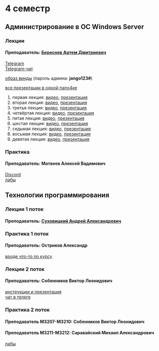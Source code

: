 # 4 семестр

## Администрирование в ОС Windows Server

### Лекции

#### Преподаватель: [Береснев Артем Дмитриевич](https://isu.ifmo.ru/pls/apex/f?p=2143:3:111244859593082::NO::PID:112280)

[Telegram](https://t.me/ITSMDao)   
[Telegram-чат](https://t.me/ITSMDaoChat)

[образ винды](https://niuitmo-my.sharepoint.com/personal/112280_niuitmo_ru/_layouts/15/onedrive.aspx?id=%2Fpersonal%2F112280%5Fniuitmo%5Fru%2FDocuments%2F%D0%94%D0%BE%D1%81%D1%82%D1%83%D0%BF%D0%BD%D0%BE%20%D0%B2%D1%81%D0%B5%D0%BC%2Fwindows2012%2D2%2Evdi%2E7z&parent=%2Fpersonal%2F112280%5Fniuitmo%5Fru%2FDocuments%2F%D0%94%D0%BE%D1%81%D1%82%D1%83%D0%BF%D0%BD%D0%BE%20%D0%B2%D1%81%D0%B5%D0%BC&originalPath=aHR0cHM6Ly9uaXVpdG1vLW15LnNoYXJlcG9pbnQuY29tLzp1Oi9nL3BlcnNvbmFsLzExMjI4MF9uaXVpdG1vX3J1L0VaR2hEdnRjLWV4UGswQ3VGV2lOYXlnQnh5dGpUNWd0enJZdWdjRjV0UWFDbHc_cnRpbWU9clowc1R0VG0yRWc) \(пароль админа: **jango123\#**\)

[все презентации в одной папо4ке](https://drive.google.com/drive/folders/1Oq7VYM4882Q1TMJoGNqHGDO3hBZ3ZKs8)

1. первая лекция: [видео](https://yadi.sk/i/Ugg5qP1WftF7Pw), [презентация](https://drive.google.com/file/d/17Df7Zn6earfCEB4-WWq-wbrjW4a7jxDq/view) 
2. вторая лекция: [видео](https://disk.yandex.ru/i/eGqa5XCdFj03RQ), [презентация](https://drive.google.com/file/d/1_64M9w1zg0t99OD0geUBm4jON0jBaZB7/view)
3. третья лекция: [видео](https://disk.yandex.ru/i/l8T84cp5Pd4Mhw), [презентация](https://drive.google.com/file/d/1Kbsed9Gl3b2sySdpj8QanTlR4llZRoxz/view)
4. четвёртая лекция: [видео](https://disk.yandex.ru/i/KPuhBYJ1Zt1yVw), [презентация](https://drive.google.com/drive/folders/1Oq7VYM4882Q1TMJoGNqHGDO3hBZ3ZKs8)
5. пятая лекция: [видео](https://yadi.sk/d/u9eCXHhVe6dxaA
   ), [презентация](https://docs.google.com/presentation/d/1XbSp-3TQxUL8Wya0qO0Qkpwlw5wInFNA/edit?usp=drive_web&ouid=105895795501397605521&rtpof=true)
6. шестая лекция: [видео](https://yadi.sk/i/kw2Wl0vckYq94A
   ), [презентация](https://docs.google.com/presentation/d/1YRqtXiXoqgRBlg8LMf8gKQt8FBwcx5WD/edit?rtpof=true)
7. седьмая лекция: [видео](https://yadi.sk/i/k4EoLZHXTq8Dlg
   ), [презентация](https://drive.google.com/file/d/1DTy1pDHVgveV2tanCDpeLrLNaAM2m9wF/view)
8. восьмая лекция: [видео](https://yadi.sk/i/01YWnL-HwGzntg
   ), [презентация](https://drive.google.com/file/d/1nkFXgoSFwcGwUWbCNtzJDqtToklbkyTT/view)
9. девятая лекция: [видео](https://yadi.sk/i/ykLcercFzuoHTw
   ), [презентация](https://drive.google.com/file/d/1MxxtlpmqCbAXDnAm255a-1YYcO_4pLrm/view) 

### Практика

#### Преподаватель: Матвеев Алексей Вадимович

[Discord](https://vk.com/away.php?to=https%3A%2F%2Fdiscord.gg%2FM2X94XJp&cc_key=)  
[лабы](https://drive.google.com/drive/folders/1UoIjuQ0YgMoKlrBA5DLL17a6qGDWmzoV)

## Технологии программирования

### Лекции 1 поток

#### Преподаватель: [Суховицкий Андрей Александрович](https://isu.ifmo.ru/pls/apex/f?p=2143:3:111244859593082::NO::PID:182219)

### Практика 1 поток

#### Преподаватель: Остриков Александр

[вроде что-то по курсу](https://www.notion.so/Java-basics-2021-9bf97b02876b40469f3ded4f56b84f2f)

### Лекции 2 поток

#### Преподаватель: Собенников Виктор Леонидович

[инструкции и презентация](https://drive.google.com/drive/folders/19X-lGTOus1y7kKTabY8NEYMHqKFjA_kY)  
[чат в телеге](https://t.me/joinchat/Rf8O-0W3v9NgDUgN)

### Практика 2 поток

#### Преподаватель М3207-М3210: Собенников Виктор Леонидович

#### Преподаватель М3211-М3212: Саравайский Михаил Александрович

[лабы](https://drive.google.com/drive/folders/1YJlYGl4T45Fr3tq28TBbSHQtuvl0yxNe)

